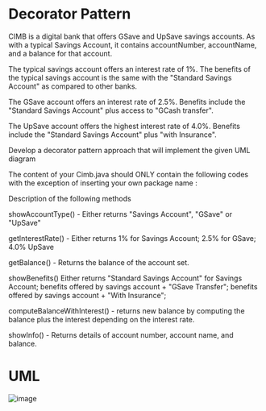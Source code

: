 # Decorator Pattern

CIMB is a digital bank that offers GSave and UpSave savings accounts.   As with a typical Savings Account, it contains accountNumber, accountName, and a balance for that account.

The typical savings account offers an interest rate of 1%.
The benefits of the typical savings account is the same with the "Standard Savings Account" as compared to other banks.

The GSave account offers an interest rate of 2.5%.
Benefits include the "Standard Savings Account" plus access to "GCash transfer".

The UpSave account offers the highest interest rate of 4.0%.
Benefits include the "Standard Savings Account" plus "with Insurance".


Develop a decorator pattern approach that will implement the given UML diagram



The content of your Cimb.java should ONLY contain the following codes with the exception of inserting your own package name :

Description of the following methods

showAccountType() - Either returns "Savings Account", "GSave" or "UpSave"

getInterestRate() - Either returns 1% for Savings Account; 2.5% for GSave; 4.0% UpSave

getBalance() - Returns the balance of the account set.

showBenefits()
    Either returns "Standard Savings Account" for Savings Account;
	  benefits offered by savings account + "GSave Transfer";
    benefits offered by savings account + "With Insurance";
    
computeBalanceWithInterest() - returns new balance by computing the balance plus the interest depending on the interest rate.

showInfo() - Returns details of account number, account name, and balance.

# UML
![image](https://github.com/NorielAchero/decoratorPattern/assets/142378544/7a7817e3-075c-49bb-949f-bcab20b972b7)
